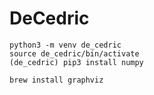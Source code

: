 # DeCedric

```
python3 -m venv de_cedric
source de_cedric/bin/activate
(de_cedric) pip3 install numpy
```

```
brew install graphviz
```
